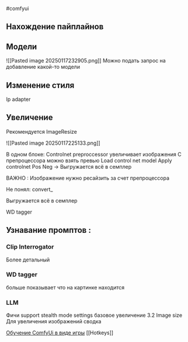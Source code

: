 #comfyui

## Нахождение пайплайнов


## Модели
![[Pasted image 20250117232905.png]]
Можно подать запрос на добавление какой-то модели


## Изменение стиля 

Ip adapter 
## Увеличение 


Рекомендуется ImageResize

![[Pasted image 20250117225133.png]]

В одном блоке:
Controlnet preproccessor увеличивает изображения 
С препроцессора можно взять превью 
Load control net model 
Apply controlnet Pos Neg -> Выгружается всё в семплер

ВАЖНО : Изображение нужно ресайзить за счет препроцессора

Не понял: convert_

Выгружается всё в семплер

WD tagger

## Узнавание промптов :

### Clip Interrogator 
Более детальный

### WD tagger

 больше показывает что на картинке находится

### LLM




Фичи support stealth mode settings
	базовое увеличение
	3.2 Image size Для увеличения изображений сводка 

[Обучение ComfyUi в виде игры](https://comfyanonymous.github.io/ComfyUI_tutorial_vn/)
[[Hotkeys]]

